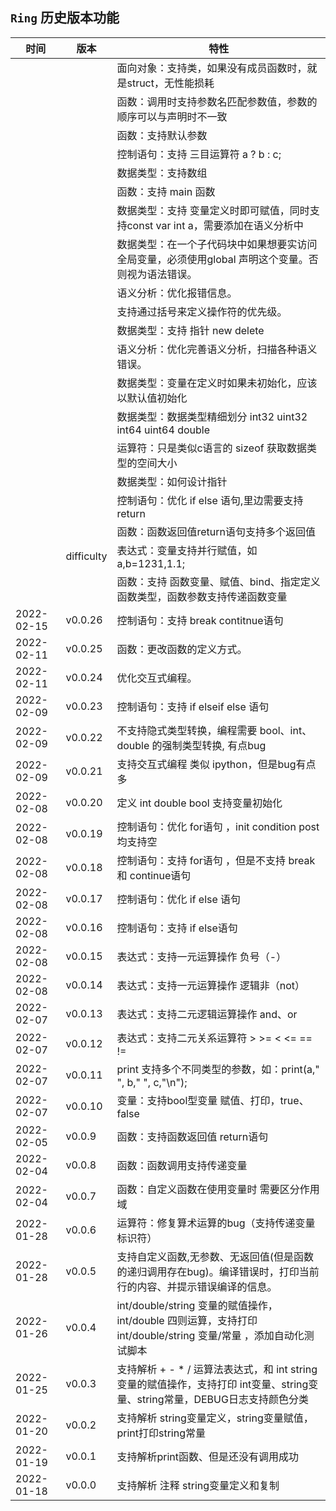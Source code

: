 
## ```Ring``` 历史版本功能

| 时间       | 版本       | 特性                                                                                                                         |
| ---------- | ---------- | ---------------------------------------------------------------------------------------------------------------------------- |
|            |            | 面向对象：支持类，如果没有成员函数时，就是struct，无性能损耗                                                                 |
|            |            | 函数：调用时支持参数名匹配参数值，参数的顺序可以与声明时不一致                                                               |
|            |            | 函数：支持默认参数                                                                                                           |
|            |            | 控制语句：支持 三目运算符 a ? b : c;                                                                                         |
|            |            | 数据类型：支持数组                                                                                                           |
|            |            | 函数：支持 main 函数                                                                                                         |
|            |            | 数据类型：支持 变量定义时即可赋值，同时支持const var int a，需要添加在语义分析中                                             |
|            |            | 数据类型：在一个子代码块中如果想要实访问全局变量，必须使用global 声明这个变量。否则视为语法错误。                            |
|            |            | 语义分析：优化报错信息。                                                                                                     |
|            |            | 支持通过括号来定义操作符的优先级。                                                                                           |
|            |            | 数据类型：支持 指针 new delete                                                                                               |
|            |            | 语义分析：优化完善语义分析，扫描各种语义错误。                                                                               |
|            |            | 数据类型：变量在定义时如果未初始化，应该以默认值初始化                                                                       |
|            |            | 数据类型：数据类型精细划分 int32 uint32 int64 uint64 double                                                                  |
|            |            | 运算符：只是类似c语言的 sizeof 获取数据类型的空间大小                                                                        |
|            |            | 数据类型：如何设计指针                                                                                                       |
|            |            | 控制语句：优化 if else 语句,里边需要支持 return                                                                              |
|            |            | 函数：函数返回值return语句支持多个返回值                                                                                     |
|            | difficulty | 表达式：变量支持并行赋值，如 a,b=1231,1.1;                                                                                   |
|            |            | 函数：支持 函数变量、赋值、bind、指定定义函数类型，函数参数支持传递函数变量                                                  |
| 2022-02-15 | v0.0.26    | 控制语句：支持 break contitnue语句                                                                                           |
| 2022-02-11 | v0.0.25    | 函数：更改函数的定义方式。                                                                                                   |
| 2022-02-11 | v0.0.24    | 优化交互式编程。                                                                                                             |
| 2022-02-09 | v0.0.23    | 控制语句：支持 if elseif else 语句                                                                                           |
| 2022-02-09 | v0.0.22    | 不支持隐式类型转换，编程需要 bool、int、double 的强制类型转换, 有点bug                                                       |
| 2022-02-09 | v0.0.21    | 支持交互式编程 类似 ipython，但是bug有点多                                                                                   |
| 2022-02-08 | v0.0.20    | 定义 int double bool 支持变量初始化                                                                                          |
| 2022-02-08 | v0.0.19    | 控制语句：优化 for语句 ，init condition post 均支持空                                                                        |
| 2022-02-08 | v0.0.18    | 控制语句：支持 for语句 ，但是不支持 break 和 continue语句                                                                    |
| 2022-02-08 | v0.0.17    | 控制语句：优化 if else 语句                                                                                                  |
| 2022-02-08 | v0.0.16    | 控制语句：支持 if else语句                                                                                                   |
| 2022-02-08 | v0.0.15    | 表达式：支持一元运算操作 负号（-）                                                                                           |
| 2022-02-08 | v0.0.14    | 表达式：支持一元运算操作 逻辑非（not）                                                                                       |
| 2022-02-07 | v0.0.13    | 表达式：支持二元逻辑运算操作 and、or                                                                                         |
| 2022-02-07 | v0.0.12    | 表达式：支持二元关系运算符 > >= < <= == !=                                                                                   |
| 2022-02-07 | v0.0.11    | print 支持多个不同类型的参数，如：print(a," ", b," ", c,"\n");                                                               |
| 2022-02-07 | v0.0.10    | 变量：支持bool型变量 赋值、打印，true、false                                                                                 |
| 2022-02-05 | v0.0.9     | 函数：支持函数返回值 return语句                                                                                              |
| 2022-02-04 | v0.0.8     | 函数：函数调用支持传递变量                                                                                                   |
| 2022-02-04 | v0.0.7     | 函数：自定义函数在使用变量时 需要区分作用域                                                                                  |
| 2022-01-28 | v0.0.6     | 运算符：修复算术运算的bug（支持传递变量标识符）                                                                              |
| 2022-01-28 | v0.0.5     | 支持自定义函数,无参数、无返回值(但是函数的递归调用存在bug)。编译错误时，打印当前行的内容、并提示错误编译的信息。             |
| 2022-01-26 | v0.0.4     | int/double/string 变量的赋值操作，int/double 四则运算，支持打印 int/double/string 变量/常量 ，添加自动化测试脚本             |
| 2022-01-25 | v0.0.3     | 支持解析 + - * / 运算法表达式，和 int string 变量的赋值操作，支持打印 int变量、string变量、string常量，DEBUG日志支持颜色分类 |
| 2022-01-20 | v0.0.2     | 支持解析 string变量定义，string变量赋值，print打印string常量                                                                 |
| 2022-01-19 | v0.0.1     | 支持解析print函数、但是还没有调用成功                                                                                        |
| 2022-01-18 | v0.0.0     | 支持解析 注释 string变量定义和复制                                                                                           |
